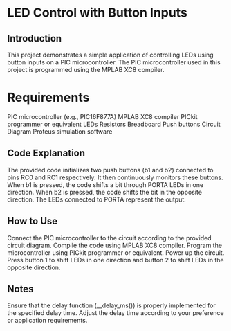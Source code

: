 # LED Control with Button Inputs

## Introduction
This project demonstrates a simple application of controlling LEDs using button inputs on a PIC microcontroller. The PIC microcontroller used in this project is programmed using the MPLAB XC8 compiler.

# Requirements
PIC microcontroller (e.g., PIC16F877A)
MPLAB XC8 compiler
PICkit programmer or equivalent
LEDs
Resistors
Breadboard
Push buttons
Circuit Diagram
Proteus simulation software

## Code Explanation
The provided code initializes two push buttons (b1 and b2) connected to pins RC0 and RC1 respectively. It then continuously monitors these buttons. When b1 is pressed, the code shifts a bit through PORTA LEDs in one direction. When b2 is pressed, the code shifts the bit in the opposite direction. The LEDs connected to PORTA represent the output.

## How to Use
Connect the PIC microcontroller to the circuit according to the provided circuit diagram.
Compile the code using MPLAB XC8 compiler.
Program the microcontroller using PICkit programmer or equivalent.
Power up the circuit.
Press button 1 to shift LEDs in one direction and button 2 to shift LEDs in the opposite direction.


## Notes
Ensure that the delay function (__delay_ms()) is properly implemented for the specified delay time.
Adjust the delay time according to your preference or application requirements.
